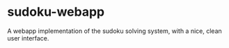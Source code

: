 # sudoku-webapp
A webapp implementation of the sudoku solving system, with a nice, clean user interface.
